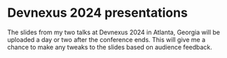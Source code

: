 # Devnexus 2024 presentations

The slides from my two talks at Devnexus 2024 in Atlanta, Georgia will be uploaded a day
or two after the conference ends. This will give me a chance to make any tweaks to the
slides based on audience feedback.
